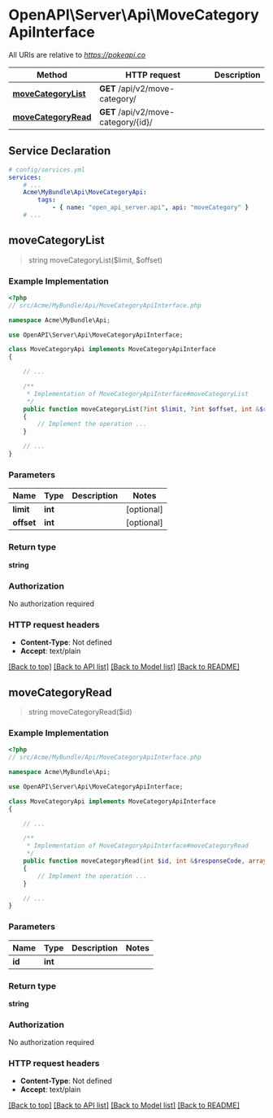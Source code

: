 # OpenAPI\Server\Api\MoveCategoryApiInterface

All URIs are relative to *https://pokeapi.co*

Method | HTTP request | Description
------------- | ------------- | -------------
[**moveCategoryList**](MoveCategoryApiInterface.md#moveCategoryList) | **GET** /api/v2/move-category/ | 
[**moveCategoryRead**](MoveCategoryApiInterface.md#moveCategoryRead) | **GET** /api/v2/move-category/{id}/ | 


## Service Declaration
```yaml
# config/services.yml
services:
    # ...
    Acme\MyBundle\Api\MoveCategoryApi:
        tags:
            - { name: "open_api_server.api", api: "moveCategory" }
    # ...
```

## **moveCategoryList**
> string moveCategoryList($limit, $offset)



### Example Implementation
```php
<?php
// src/Acme/MyBundle/Api/MoveCategoryApiInterface.php

namespace Acme\MyBundle\Api;

use OpenAPI\Server\Api\MoveCategoryApiInterface;

class MoveCategoryApi implements MoveCategoryApiInterface
{

    // ...

    /**
     * Implementation of MoveCategoryApiInterface#moveCategoryList
     */
    public function moveCategoryList(?int $limit, ?int $offset, int &$responseCode, array &$responseHeaders): array|object|null
    {
        // Implement the operation ...
    }

    // ...
}
```

### Parameters

Name | Type | Description  | Notes
------------- | ------------- | ------------- | -------------
 **limit** | **int**|  | [optional]
 **offset** | **int**|  | [optional]

### Return type

**string**

### Authorization

No authorization required

### HTTP request headers

 - **Content-Type**: Not defined
 - **Accept**: text/plain

[[Back to top]](#) [[Back to API list]](../../README.md#documentation-for-api-endpoints) [[Back to Model list]](../../README.md#documentation-for-models) [[Back to README]](../../README.md)

## **moveCategoryRead**
> string moveCategoryRead($id)



### Example Implementation
```php
<?php
// src/Acme/MyBundle/Api/MoveCategoryApiInterface.php

namespace Acme\MyBundle\Api;

use OpenAPI\Server\Api\MoveCategoryApiInterface;

class MoveCategoryApi implements MoveCategoryApiInterface
{

    // ...

    /**
     * Implementation of MoveCategoryApiInterface#moveCategoryRead
     */
    public function moveCategoryRead(int $id, int &$responseCode, array &$responseHeaders): array|object|null
    {
        // Implement the operation ...
    }

    // ...
}
```

### Parameters

Name | Type | Description  | Notes
------------- | ------------- | ------------- | -------------
 **id** | **int**|  |

### Return type

**string**

### Authorization

No authorization required

### HTTP request headers

 - **Content-Type**: Not defined
 - **Accept**: text/plain

[[Back to top]](#) [[Back to API list]](../../README.md#documentation-for-api-endpoints) [[Back to Model list]](../../README.md#documentation-for-models) [[Back to README]](../../README.md)

